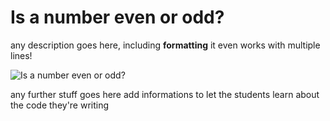 # Is a number even or odd?

any description goes here, including **formatting**
it even works with multiple lines!

<img alt="Is a number even or odd?">

any further stuff goes here
add informations to let the students learn about the code they're writing
